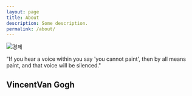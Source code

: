 ```yaml
---
layout: page
title: About
description: Some description.
permalink: /about/
---
```


<img itemprop="image" class="img-rounded" src="http://res.cloudinary.com/dk8luxah1/image/upload/c_fill,h_200,w_200/v1504971955/user.jpg" alt="경제">



"If you hear a voice within you say 'you cannot paint', then by all means paint, and that voice will be silenced."

## VincentVan Gogh
